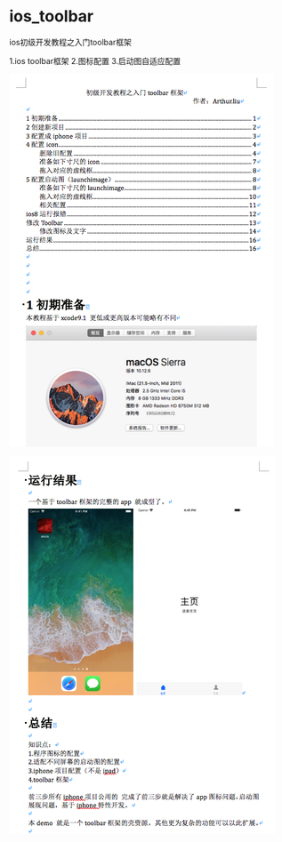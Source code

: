# ios_toolbar
 ios初级开发教程之入门toolbar框架
 
 1.ios toolbar框架
 2.图标配置
 3.启动图自适应配置
 

![截图1竖屏小屏幕](https://github.com/fly0001/ios_toolbar/raw/master/stock/Assets.xcassets/2.png)

![截图1竖屏小屏幕](https://github.com/fly0001/ios_toolbar/raw/master/stock/Assets.xcassets/1.png)


